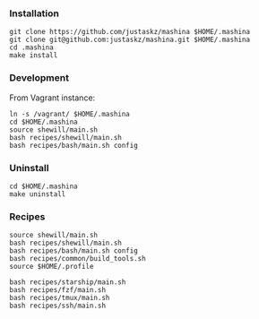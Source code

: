 ### Installation
```
git clone https://github.com/justaskz/mashina $HOME/.mashina
git clone git@github.com:justaskz/mashina.git $HOME/.mashina
cd .mashina
make install
```

### Development
From Vagrant instance:
```
ln -s /vagrant/ $HOME/.mashina
cd $HOME/.mashina
source shewill/main.sh
bash recipes/shewill/main.sh
bash recipes/bash/main.sh config
```

### Uninstall
```
cd $HOME/.mashina
make uninstall
```

### Recipes
```
source shewill/main.sh
bash recipes/shewill/main.sh
bash recipes/bash/main.sh config
bash recipes/common/build_tools.sh
source $HOME/.profile

bash recipes/starship/main.sh
bash recipes/fzf/main.sh
bash recipes/tmux/main.sh
bash recipes/ssh/main.sh
```
